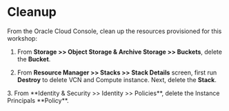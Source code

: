 # Cleanup

From the Oracle Cloud Console, clean up the resources provisioned for this workshop:

1. From **Storage >> Object Storage & Archive Storage >> Buckets**, delete the **Bucket**.

2. From **Resource Manager >> Stacks >> Stack Details** screen, first run **Destroy** to delete VCN and Compute instance. Next, delete the **Stack**.

<if type="tenancy">
3. From **Identity & Security >> Identity >> Policies**, delete the Instance Principals **Policy**.
</if>
